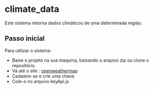 # climate_data
 
 Este sistema retorna dados climáticos de uma determinada região.

## Passo inicial

 Para utilizar o sistema: 
 - Baixe o projeto na sua maquina, baixando o arquivo zip ou clone o repositório.
 - Vá até o site : <a href="https://openweathermap.org/api"> openweathermap </a>
 - Cadastre-se e crie uma chave
 - Cole-o no arquivo keyApi.js
